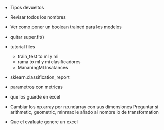 
- Tipos devueltos
- Revisar todos los nombres
- Ver como poner un boolean trained para los modelos
- quitar super.fit()
- tutorial files
  - train_test to ml y mi
  - rama to ml y mi clasificadores
  - MananingMLInsatances
- sklearn.classification_report
- parametros con metricas
- que los guarde en excel

- Cambiar los np.array por np.ndarray con sus dimensiones
Preguntar si arithmetic, geometric, minmax le añado al
nombre lo de transformation

- Que el evaluate genere un excel

